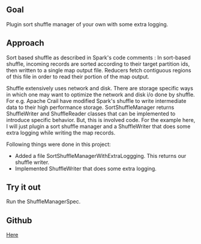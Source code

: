 ## Goal 

Plugin sort shuffle manager of your own with some extra logging.

## Approach

Sort based shuffle as described in Spark's code comments :
In sort-based shuffle, incoming records are sorted according to their target partition ids, then written to a single map output file. Reducers fetch contiguous regions of this file in order to read their portion of the map output.

Shuffle extensively uses network and disk. There are storage specific ways in which one may want to optimize the network and disk i/o done by shuffle. For e.g. Apache Crail have modified Spark's shuffle to write intermediate data to their high performance storage. SortShuffleManager returns ShuffleWriter and ShuffleReader classes that can be implemented to introduce specific behavior. But, this is involved code. For the example here, I will just plugin a sort shuffle manager and a ShuffleWriter that does some extra logging while writing the map records. 

Following things were done in this project: 

* Added a file SortShuffleManagerWithExtraLoggging. This returns our shuffle writer. 
* Implemented ShuffleWriter that does some extra logging. 

## Try it out

Run the ShuffleManagerSpec. 

## Github 

[Here](https://github.com/falarica/spark-devplugins/tree/master/shufflemanager)
